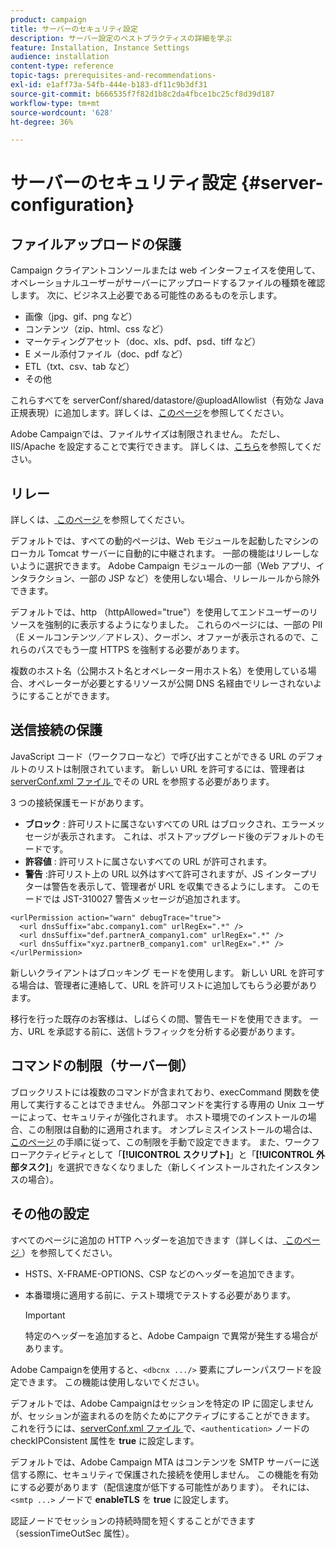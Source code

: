 ```yaml
---
product: campaign
title: サーバーのセキュリティ設定
description: サーバー設定のベストプラクティスの詳細を学ぶ
feature: Installation, Instance Settings
audience: installation
content-type: reference
topic-tags: prerequisites-and-recommendations-
exl-id: e1aff73a-54fb-444e-b183-df11c9b3df31
source-git-commit: b666535f7f82d1b8c2da4fbce1bc25cf8d39d187
workflow-type: tm+mt
source-wordcount: '628'
ht-degree: 36%

---
```


# サーバーのセキュリティ設定 {#server-configuration}

## ファイルアップロードの保護

Campaign クライアントコンソールまたは web インターフェイスを使用して、オペレーショナルユーザーがサーバーにアップロードするファイルの種類を確認します。 次に、ビジネス上必要である可能性のあるものを示します。

* 画像（jpg、gif、png など）
* コンテンツ（zip、html、css など）
* マーケティングアセット（doc、xls、pdf、psd、tiff など）
* E メール添付ファイル（doc、pdf など）
* ETL（txt、csv、tab など）
* その他

これらすべてを serverConf/shared/datastore/@uploadAllowlist（有効な Java 正規表現）に追加します。詳しくは、[このページ](../../installation/using/file-res-management.md)を参照してください。

Adobe Campaignでは、ファイルサイズは制限されません。 ただし、IIS/Apache を設定することで実行できます。 詳しくは、[こちら](../../installation/using/web-server-configuration.md)を参照してください。

## リレー

詳しくは、[ このページ ](../../installation/using/configuring-campaign-server.md#dynamic-page-security-and-relays) を参照してください。

デフォルトでは、すべての動的ページは、Web モジュールを起動したマシンのローカル Tomcat サーバーに自動的に中継されます。 一部の機能はリレーしないように選択できます。 Adobe Campaign モジュールの一部（Web アプリ、インタラクション、一部の JSP など）を使用しない場合、リレールールから除外できます。

デフォルトでは、http （httpAllowed=&quot;true&quot;）を使用してエンドユーザーのリソースを強制的に表示するようになりました。 これらのページには、一部の PII（E メールコンテンツ／アドレス）、クーポン、オファーが表示されるので、これらのパスでもう一度 HTTPS を強制する必要があります。

複数のホスト名（公開ホスト名とオペレーター用ホスト名）を使用している場合、オペレーターが必要とするリソースが公開 DNS 名経由でリレーされないようにすることができます。

## 送信接続の保護

JavaScript コード（ワークフローなど）で呼び出すことができる URL のデフォルトのリストは制限されています。 新しい URL を許可するには、管理者は [serverConf.xml ファイル ](../../installation/using/the-server-configuration-file.md) でその URL を参照する必要があります。

3 つの接続保護モードがあります。

* **ブロック** : 許可リストに属さないすべての URL はブロックされ、エラーメッセージが表示されます。 これは、ポストアップグレード後のデフォルトのモードです。
* **許容値** : 許可リストに属さないすべての URL が許可されます。
* **警告** :許可リスト上の URL 以外はすべて許可されますが、JS インタープリターは警告を表示して、管理者が URL を収集できるようにします。 このモードでは JST-310027 警告メッセージが追加されます。

```
<urlPermission action="warn" debugTrace="true">
  <url dnsSuffix="abc.company1.com" urlRegEx=".*" />
  <url dnsSuffix="def.partnerA_company1.com" urlRegEx=".*" />
  <url dnsSuffix="xyz.partnerB_company1.com" urlRegEx=".*" />
</urlPermission>
```

新しいクライアントはブロッキング モードを使用します。 新しい URL を許可する場合は、管理者に連絡して、URL を許可リストに追加してもらう必要があります。

移行を行った既存のお客様は、しばらくの間、警告モードを使用できます。 一方、URL を承認する前に、送信トラフィックを分析する必要があります。

## コマンドの制限（サーバー側）

ブロックリストには複数のコマンドが含まれており、execCommand 関数を使用して実行することはできません。 外部コマンドを実行する専用の Unix ユーザーによって、セキュリティが強化されます。 ホスト環境でのインストールの場合、この制限は自動的に適用されます。 オンプレミスインストールの場合は、[ このページ ](../../installation/using/configuring-campaign-server.md#restricting-authorized-external-commands) の手順に従って、この制限を手動で設定できます。 また、ワークフローアクティビティとして「**[!UICONTROL スクリプト]**」と「**[!UICONTROL 外部タスク]**」を選択できなくなりました（新しくインストールされたインスタンスの場合）。

## その他の設定

すべてのページに追加の HTTP ヘッダーを追加できます（詳しくは、[ このページ ](../../installation/using/configuring-campaign-server.md#restricting-authorized-external-commands)）を参照してください。

* HSTS、X-FRAME-OPTIONS、CSP などのヘッダーを追加できます。
* 本番環境に適用する前に、テスト環境でテストする必要があります。

  >[!IMPORTANT]
  >
  >特定のヘッダーを追加すると、Adobe Campaign で異常が発生する場合があります。

Adobe Campaignを使用すると、`<dbcnx .../>` 要素にプレーンパスワードを設定できます。 この機能は使用しないでください。

デフォルトでは、Adobe Campaignはセッションを特定の IP に固定しませんが、セッションが盗まれるのを防ぐためにアクティブにすることができます。 これを行うには、[serverConf.xml ファイル ](../../installation/using/the-server-configuration-file.md) で、`<authentication>` ノードの checkIPConsistent 属性を **true** に設定します。

デフォルトでは、Adobe Campaign MTA はコンテンツを SMTP サーバーに送信する際に、セキュリティで保護された接続を使用しません。 この機能を有効にする必要があります（配信速度が低下する可能性があります）。 それには、`<smtp ...>` ノードで **enableTLS** を **true** に設定します。

認証ノードでセッションの持続時間を短くすることができます（sessionTimeOutSec 属性）。
